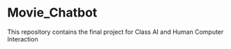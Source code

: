 # Movie_Chatbot
This repository contains the final project for Class AI and Human Computer Interaction
